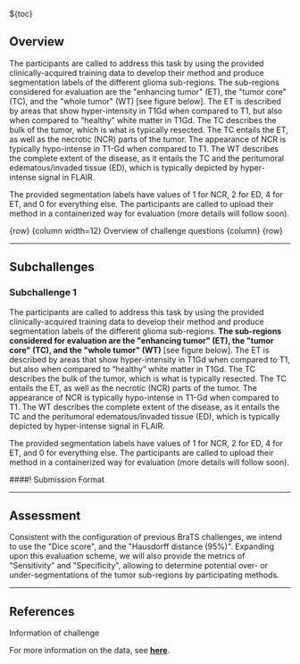 <!-- markdownlint-disable no-missing-space-atx -->

<!-- markdownlint-disable-next-line first-line-h1 -->
${toc}

## **Overview**

The participants are called to address this task by using the provided clinically-acquired training data to develop their method and produce segmentation labels of the different glioma sub-regions. The sub-regions considered for evaluation are the "enhancing tumor" (ET), the "tumor core" (TC), and the "whole tumor" (WT) [see figure below]. The ET is described by areas that show hyper-intensity in T1Gd when compared to T1, but also when compared to “healthy” white matter in T1Gd. The TC describes the bulk of the tumor, which is what is typically resected. The TC entails the ET, as well as the necrotic (NCR) parts of the tumor. The appearance of NCR is typically hypo-intense in T1-Gd when compared to T1. The WT describes the complete extent of the disease, as it entails the TC and the peritumoral edematous/invaded tissue (ED), which is typically depicted by hyper-intense signal in FLAIR.

The provided segmentation labels have values of 1 for NCR, 2 for ED, 4 for ET, and 0 for everything else.
The participants are called to upload their method in a containerized way for evaluation (more details will follow soon).

{row}
{column width=12}
Overview of challenge questions
{column}
{row}

---

## **Subchallenges**

### **Subchallenge 1**

The participants are called to address this task by using the provided clinically-acquired training data to develop their method and produce segmentation labels of the different glioma sub-regions. **The sub-regions considered for evaluation are the "enhancing tumor" (ET), the "tumor core" (TC), and the "whole tumor" (WT)** [see figure below]. The ET is described by areas that show hyper-intensity in T1Gd when compared to T1, but also when compared to “healthy” white matter in T1Gd. The TC describes the bulk of the tumor, which is what is typically resected. The TC entails the ET, as well as the necrotic (NCR) parts of the tumor. The appearance of NCR is typically hypo-intense in T1-Gd when compared to T1. The WT describes the complete extent of the disease, as it entails the TC and the peritumoral edematous/invaded tissue (ED), which is typically depicted by hyper-intense signal in FLAIR.

The provided segmentation labels have values of 1 for NCR, 2 for ED, 4 for ET, and 0 for everything else.
The participants are called to upload their method in a containerized way for evaluation (more details will follow soon).

####! Submission Format


---

## **Assessment**

Consistent with the configuration of previous BraTS challenges, we intend to use the "Dice score", and the "Hausdorff distance (95%)". Expanding upon this evaluation scheme, we will also provide the metrics of "Sensitivity" and "Specificity", allowing to determine potential over- or under-segmentations of the tumor sub-regions by participating methods.

---


## **References**

Information of challenge

For more information on the data, see [**here**](#!Synapse:syn25829070/wiki/611091).
